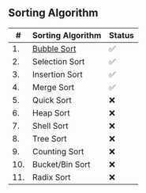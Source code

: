 ## Sorting Algorithm

| #   | Sorting Algorithm            | Status |
| --- | ---------------------------- | ------ |
| 1.  | [Bubble Sort](Bubble%20Sort) | ✅     |
| 2.  | Selection Sort               | ✅     |
| 3.  | Insertion Sort               | ✅     |
| 4.  | Merge Sort                   | ✅     |
| 5.  | Quick Sort                   | ❌     |
| 6.  | Heap Sort                    | ❌     |
| 7.  | Shell Sort                   | ❌     |
| 8.  | Tree Sort                    | ❌     |
| 9.  | Counting Sort                | ❌     |
| 10. | Bucket/Bin Sort              | ❌     |
| 11. | Radix Sort                   | ❌     |
